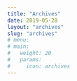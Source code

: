 ```yaml
---
title: "Archives"
date: 2019-05-28
layout: "archives"
slug: "archives"
# menu:
# main:
#   weight: 20
#   params:
#     icon: archives
---
```

